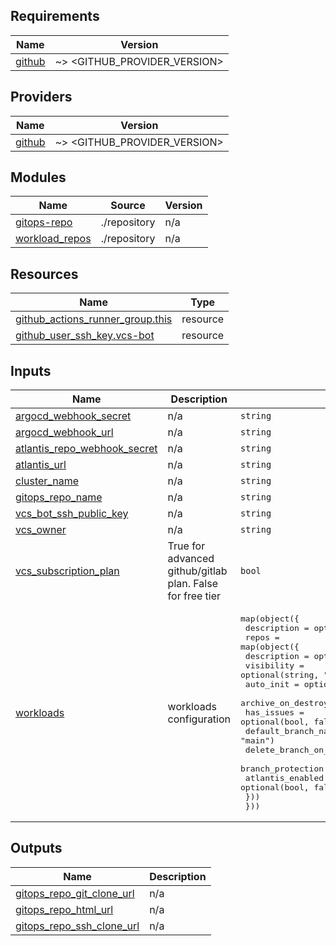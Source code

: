 <!-- BEGIN_TF_DOCS -->
## Requirements

| Name | Version |
|------|---------|
| <a name="requirement_github"></a> [github](#requirement\_github) | ~> <GITHUB_PROVIDER_VERSION> |

## Providers

| Name | Version |
|------|---------|
| <a name="provider_github"></a> [github](#provider\_github) | ~> <GITHUB_PROVIDER_VERSION> |

## Modules

| Name | Source | Version |
|------|--------|---------|
| <a name="module_gitops-repo"></a> [gitops-repo](#module\_gitops-repo) | ./repository | n/a |
| <a name="module_workload_repos"></a> [workload\_repos](#module\_workload\_repos) | ./repository | n/a |

## Resources

| Name | Type |
|------|------|
| [github_actions_runner_group.this](https://registry.terraform.io/providers/integrations/github/latest/docs/resources/actions_runner_group) | resource |
| [github_user_ssh_key.vcs-bot](https://registry.terraform.io/providers/integrations/github/latest/docs/resources/user_ssh_key) | resource |

## Inputs

| Name | Description | Type | Default | Required |
|------|-------------|------|---------|:--------:|
| <a name="input_argocd_webhook_secret"></a> [argocd\_webhook\_secret](#input\_argocd\_webhook\_secret) | n/a | `string` | `""` | no |
| <a name="input_argocd_webhook_url"></a> [argocd\_webhook\_url](#input\_argocd\_webhook\_url) | n/a | `string` | `""` | no |
| <a name="input_atlantis_repo_webhook_secret"></a> [atlantis\_repo\_webhook\_secret](#input\_atlantis\_repo\_webhook\_secret) | n/a | `string` | `""` | no |
| <a name="input_atlantis_url"></a> [atlantis\_url](#input\_atlantis\_url) | n/a | `string` | `""` | no |
| <a name="input_cluster_name"></a> [cluster\_name](#input\_cluster\_name) | n/a | `string` | `""` | no |
| <a name="input_gitops_repo_name"></a> [gitops\_repo\_name](#input\_gitops\_repo\_name) | n/a | `string` | `"gitops"` | no |
| <a name="input_vcs_bot_ssh_public_key"></a> [vcs\_bot\_ssh\_public\_key](#input\_vcs\_bot\_ssh\_public\_key) | n/a | `string` | `""` | no |
| <a name="input_vcs_owner"></a> [vcs\_owner](#input\_vcs\_owner) | n/a | `string` | `""` | no |
| <a name="input_vcs_subscription_plan"></a> [vcs\_subscription\_plan](#input\_vcs\_subscription\_plan) | True for advanced github/gitlab plan. False for free tier | `bool` | `false` | no |
| <a name="input_workloads"></a> [workloads](#input\_workloads) | workloads configuration | <pre>map(object({<br>    description = optional(string, "")<br>    repos       = map(object({<br>      description            = optional(string, "")<br>      visibility             = optional(string, "private")<br>      auto_init              = optional(bool, false)<br>      archive_on_destroy     = optional(bool, false)<br>      has_issues             = optional(bool, false)<br>      default_branch_name    = optional(string, "main")<br>      delete_branch_on_merge = optional(bool, true)<br>      branch_protection      = optional(bool, true)<br>      atlantis_enabled       = optional(bool, false)<br>    }))<br>  }))</pre> | `{}` | no |

## Outputs

| Name | Description |
|------|-------------|
| <a name="output_gitops_repo_git_clone_url"></a> [gitops\_repo\_git\_clone\_url](#output\_gitops\_repo\_git\_clone\_url) | n/a |
| <a name="output_gitops_repo_html_url"></a> [gitops\_repo\_html\_url](#output\_gitops\_repo\_html\_url) | n/a |
| <a name="output_gitops_repo_ssh_clone_url"></a> [gitops\_repo\_ssh\_clone\_url](#output\_gitops\_repo\_ssh\_clone\_url) | n/a |
<!-- END_TF_DOCS -->